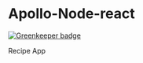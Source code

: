 # Apollo-Node-react

[![Greenkeeper badge](https://badges.greenkeeper.io/Usamaliaquat123/Apollo-Node-react.svg)](https://greenkeeper.io/)

Recipe App
